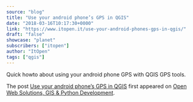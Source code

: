 ```yaml
---
source: "blog"
title: "Use your android phone’s GPS in QGIS"
date: "2018-03-16T10:17:30+0000"
link: "https://www.itopen.it/use-your-android-phones-gps-in-qgis/"
draft: "false"
showcase: "planet"
subscribers: ["itopen"]
author: "ItOpen"
tags: ["qgis"]
---
```


<p>Quick howto about using your android phone GPS with QGIS GPS tools.</p>
<p>The post <a href="https://www.itopen.it/use-your-android-phones-gps-in-qgis/">Use your android phone’s GPS in QGIS</a> first appeared on <a href="https://www.itopen.it">Open Web Solutions, GIS & Python Development</a>.</p>
